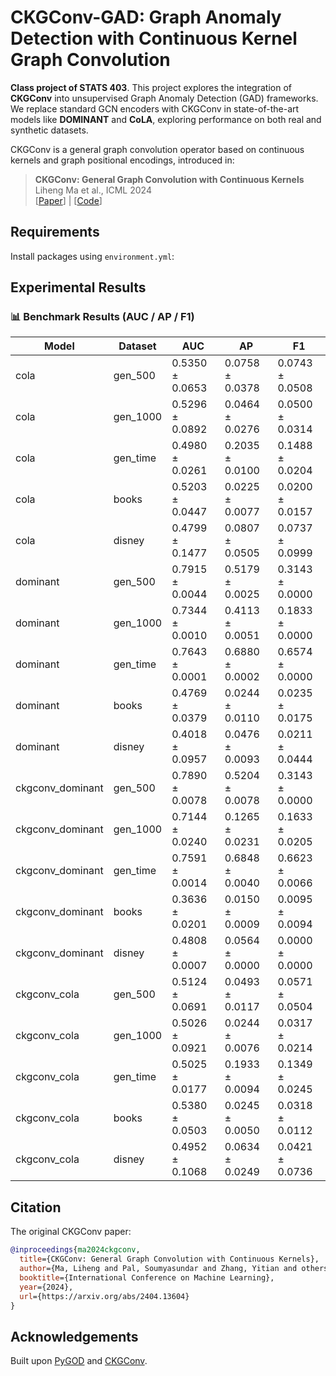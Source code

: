 # CKGConv-GAD: Graph Anomaly Detection with Continuous Kernel Graph Convolution

**Class project of STATS 403**. This project explores the integration of **CKGConv** into unsupervised Graph Anomaly Detection (GAD) frameworks. We replace standard GCN encoders with CKGConv in state-of-the-art models like **DOMINANT** and **CoLA**, exploring performance on both real and synthetic datasets.

CKGConv is a general graph convolution operator based on continuous kernels and graph positional encodings, introduced in:

> **CKGConv: General Graph Convolution with Continuous Kernels**  
> Liheng Ma et al., ICML 2024  
> [[Paper](https://arxiv.org/abs/2404.13604)] | [[Code](https://github.com/networkslab/CKGConv)]

## Requirements
 
Install packages using `environment.yml`:

##  Experimental Results

### 📊 Benchmark Results (AUC / AP / F1)

| Model            | Dataset     | AUC             | AP              | F1              |
|------------------|-------------|------------------|------------------|------------------|
| cola             | gen_500     | 0.5350 ± 0.0653  | 0.0758 ± 0.0378  | 0.0743 ± 0.0508  |
| cola             | gen_1000    | 0.5296 ± 0.0892  | 0.0464 ± 0.0276  | 0.0500 ± 0.0314  |
| cola             | gen_time    | 0.4980 ± 0.0261  | 0.2035 ± 0.0100  | 0.1488 ± 0.0204  |
| cola             | books       | 0.5203 ± 0.0447  | 0.0225 ± 0.0077  | 0.0200 ± 0.0157  |
| cola             | disney      | 0.4799 ± 0.1477  | 0.0807 ± 0.0505  | 0.0737 ± 0.0999  |
| dominant         | gen_500     | 0.7915 ± 0.0044  | 0.5179 ± 0.0025  | 0.3143 ± 0.0000  |
| dominant         | gen_1000    | 0.7344 ± 0.0010  | 0.4113 ± 0.0051  | 0.1833 ± 0.0000  |
| dominant         | gen_time    | 0.7643 ± 0.0001  | 0.6880 ± 0.0002  | 0.6574 ± 0.0000  |
| dominant         | books       | 0.4769 ± 0.0379  | 0.0244 ± 0.0110  | 0.0235 ± 0.0175  |
| dominant         | disney      | 0.4018 ± 0.0957  | 0.0476 ± 0.0093  | 0.0211 ± 0.0444  |
| ckgconv_dominant | gen_500     | 0.7890 ± 0.0078  | 0.5204 ± 0.0078  | 0.3143 ± 0.0000  |
| ckgconv_dominant | gen_1000    | 0.7144 ± 0.0240  | 0.1265 ± 0.0231  | 0.1633 ± 0.0205  |
| ckgconv_dominant | gen_time    | 0.7591 ± 0.0014  | 0.6848 ± 0.0040  | 0.6623 ± 0.0066  |
| ckgconv_dominant | books       | 0.3636 ± 0.0201  | 0.0150 ± 0.0009  | 0.0095 ± 0.0094  |
| ckgconv_dominant | disney      | 0.4808 ± 0.0007  | 0.0564 ± 0.0000  | 0.0000 ± 0.0000  |
| ckgconv_cola     | gen_500     | 0.5124 ± 0.0691  | 0.0493 ± 0.0117  | 0.0571 ± 0.0504  |
| ckgconv_cola     | gen_1000    | 0.5026 ± 0.0921  | 0.0244 ± 0.0076  | 0.0317 ± 0.0214  |
| ckgconv_cola     | gen_time    | 0.5025 ± 0.0177  | 0.1933 ± 0.0094  | 0.1349 ± 0.0245  |
| ckgconv_cola     | books       | 0.5380 ± 0.0503  | 0.0245 ± 0.0050  | 0.0318 ± 0.0112  |
| ckgconv_cola     | disney      | 0.4952 ± 0.1068  | 0.0634 ± 0.0249  | 0.0421 ± 0.0736  |


## Citation

The original CKGConv paper:

```bibtex
@inproceedings{ma2024ckgconv,
  title={CKGConv: General Graph Convolution with Continuous Kernels},
  author={Ma, Liheng and Pal, Soumyasundar and Zhang, Yitian and others},
  booktitle={International Conference on Machine Learning},
  year={2024},
  url={https://arxiv.org/abs/2404.13604}
}
```

## Acknowledgements

Built upon [PyGOD](https://github.com/pygod-team/pygod) and [CKGConv](https://github.com/networkslab/CKGConv).

